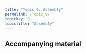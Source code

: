 ```yaml
---
title: "Topic 9: Assembly"
permalink: /Topic_9/
topickey: 9
topictitle: "Assembly"
---
```


## Accompanying material

